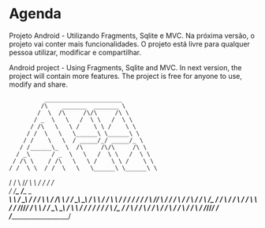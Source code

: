 Agenda
======

Projeto Android - Utilizando Fragments, Sqlite e MVC. Na próxima versão, o projeto vai conter mais funcionalidades. O projeto está livre para qualquer pessoa utilizar, modificar e compartilhar.

Android project - Using Fragments, Sqlite and MVC. In next version, the project will contain more features. The project is free for anyone to use, modify and share.

              ______________________ 
             /\    _______  _______ \
            /  \  /\     /\/\     /\ \
           / _  \   \   /  \ \   /  \ \
          / /\   \   \ /    \ \ /    \ \
         / /  \   \   \______\ \______\ \
        / /    \   \  / _____/_/ _____/_ \
       / /______\_  \  /\     /\/\     /\ \
      / _\      / _  \   \   /  \ \   /  \ \
     / /\ \    / /\   \   \ /    \ \ /    \ \
    / /  \ \  / /  \   \   \______\ \______\ \
   / /    \ \/_/    \   \  /      / /      /  \
  / /______\_ /______\_  \_____________________\
  \ \      / _\      /   /                     /
   \ \    / /\ \    /   /  \______\ \______\  /
    \ \  / /  \ \  /   /   /      / /      / /
     \ \/_/    \ \/_  /   / \    / / \    / /
      \  /______\_   /   /   \  / /   \  / /
       \ \      /   /  \/_____\/\/_____\/ /
        \ \    /   /  \______\ \______\  /
         \ \  /   /   /      / /      / /
          \ \/_  /   / \    / / \    / /
           \    /   /   \  / /   \  / /
            \  /  \/_____\/\/_____\/ /
             \/_____________________/
